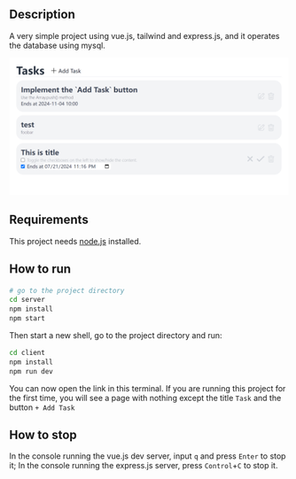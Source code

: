 ## Description

A very simple project using vue.js, tailwind and express.js, and it operates the database using mysql.

![result](./pic/result.png)

## Requirements

This project needs [node.js](https://nodejs.org/) installed.

## How to run

```sh
# go to the project directory
cd server
npm install
npm start
```

Then start a new shell, go to the project directory and run:
```sh
cd client
npm install
npm run dev
```

You can now open the link in this terminal. If you are running this project for the first time, you will see a page with nothing except the title `Task` and the button `+ Add Task`

## How to stop
In the console running the vue.js dev server, input `q` and press `Enter` to stop it;
In the console running the express.js server, press `Control`+`C` to stop it.
